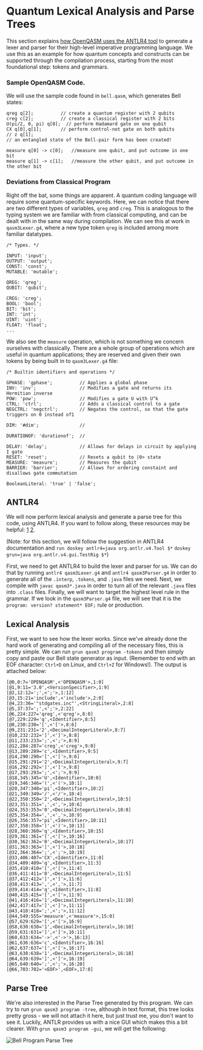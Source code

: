 # Quantum Lexical Analysis and Parse Trees

This section explains [how OpenQASM uses the ANTLR4 tool](https://github.com/openqasm/openqasm/tree/main/source/grammar) to generate a lexer and parser for their high-level imperative programming language. We use this as an example for how quantum concepts and constructs can be supported through the compilation process, starting from the most foundational step: tokens and grammars.

### Sample OpenQASM Code.
We will use the sample code found in `bell.qasm`, which generates Bell states:

```
qreg q[2];		    // create a quantum register with 2 qubits
creg c[2]; 		    // create a classical register with 2 bits
U(pi/2, 0, pi) q[0];  // perform Hadamard gate on one qubit
CX q[0],q[1];  	    // perform control-not gate on both qubits
// z q[1];
// an entangled state of the Bell-pair form has been created!
  
measure q[0] -> c[0];	//measure one qubit, and put outcome in one bit
measure q[1] -> c[1];	//measure the other qubit, and put outcome in the other bit
```

### Deviations from Classical Program

Right off the bat, some things are apparent. A quantum coding language will require some quantum-specific keywords. Here, we can notice that there are two different types of variables, `qreg` and `creg`. This is analogous to the typing system we are familiar with from classical computing, and can be dealt with in the same way during compilation. We can see this at work in `qasm3Lexer.g4`, where a new type token `qreg` is included among more familiar datatypes.

```
/* Types. */

INPUT: 'input';
OUTPUT: 'output';
CONST: 'const';
MUTABLE: 'mutable';

QREG: 'qreg';
QUBIT: 'qubit';

CREG: 'creg';
BOOL: 'bool';
BIT: 'bit';
INT: 'int';
UINT: 'uint';
FLOAT: 'float';
...
```

We also see the `measure` operation, which is not something we concern ourselves with classically. There are a whole group of operations which are useful in quantum applications; they are reserved and given their own tokens by being built in to `qasm3Lexer.g4` file:

```
/* Builtin identifiers and operations */

GPHASE: 'gphase';          // Applies a global phase
INV: 'inv';                // Modifies a gate and returns its Hermitian inverse
POW: 'pow';                // Modifies a gate U with U^k
CTRL: 'ctrl';              // Adds a classical control to a gate
NEGCTRL: 'negctrl';        // Negates the control, so that the gate triggers on 0 instead of1

DIM: '#dim';               //

DURATIONOF: 'durationof';  //

DELAY: 'delay';            // Allows for delays in circuit by applying I gate
RESET: 'reset';            // Resets a qubit to |0> state
MEASURE: 'measure';        // Measures the qubit
BARRIER: 'barrier';        // Allows for ordering constaint and disallows gate commutation

BooleanLiteral: 'true' | 'false';
```

## ANTLR4

We will now perform lexical analysis and generate a parse tree for this code, using ANTLR4. If you want to follow along, these resources may be helpful: [1](https://github.com/antlr/antlr4/blob/master/doc/getting-started.md) [2](http://pragprog.com/titles/tpantlr2/source_code).

(Note: for this section, we will follow the suggestion in ANTLR4 documentation and `run doskey antlr4=java org.antlr.v4.Tool $*` `doskey grun=java org.antlr.v4.gui.TestRig $*`)

First, we need to get ANTLR4 to build the lexer and parser for us. We can do that by running `antlr4 qasm3Lexer.g4` and `antlr4 qasm3Parser.g4` in order to generate all of the `.interp`, `.tokens`, and `.java` files we need. Next, we compile with `javac qasm3*.java` in order to turn all of the relevant `.java` files into `.class` files. Finally, we will want to target the highest level rule in the grammar. If we look in the `qasm3Parser.g4` file, we will see that it is the `program: version? statement* EOF;` rule or production.

## Lexical Analysis

First, we want to see how the lexer works. Since we've already done the hard work of generating and compiling all of the necessary files, this is pretty simple. We can run `grun qasm3 program -tokens` and then simply copy and paste our Bell state generator as input. (Remember to end with an EOF character: `Ctrl+D` on Linux, and `Ctrl+Z` for Windows!). The output is attached below:

```
[@0,0:7='OPENQASM',<'OPENQASM'>,1:0]
[@1,9:11='3.0',<VersionSpecifier>,1:9]
[@2,12:12=';',<';'>,1:12]
[@3,15:21='include',<'include'>,2:0]
[@4,23:36='"stdgates.inc"',<StringLiteral>,2:8]
[@5,37:37=';',<';'>,2:22]
[@6,224:227='qreg',<'qreg'>,8:0]
[@7,229:229='q',<Identifier>,8:5]
[@8,230:230='[',<'['>,8:6]
[@9,231:231='2',<DecimalIntegerLiteral>,8:7]
[@10,232:232=']',<']'>,8:8]
[@11,233:233=';',<';'>,8:9]
[@12,284:287='creg',<'creg'>,9:0]
[@13,289:289='c',<Identifier>,9:5]
[@14,290:290='[',<'['>,9:6]
[@15,291:291='2',<DecimalIntegerLiteral>,9:7]
[@16,292:292=']',<']'>,9:8]
[@17,293:293=';',<';'>,9:9]
[@18,345:345='U',<Identifier>,10:0]
[@19,346:346='(',<'('>,10:1]
[@20,347:348='pi',<Identifier>,10:2]
[@21,349:349='/',<'/'>,10:4]
[@22,350:350='2',<DecimalIntegerLiteral>,10:5]
[@23,351:351=',',<','>,10:6]
[@24,353:353='0',<DecimalIntegerLiteral>,10:8]
[@25,354:354=',',<','>,10:9]
[@26,356:357='pi',<Identifier>,10:11]
[@27,358:358=')',<')'>,10:13]
[@28,360:360='q',<Identifier>,10:15]
[@29,361:361='[',<'['>,10:16]
[@30,362:362='0',<DecimalIntegerLiteral>,10:17]
[@31,363:363=']',<']'>,10:18]
[@32,364:364=';',<';'>,10:19]
[@33,406:407='CX',<Identifier>,11:0]
[@34,409:409='q',<Identifier>,11:3]
[@35,410:410='[',<'['>,11:4]
[@36,411:411='0',<DecimalIntegerLiteral>,11:5]
[@37,412:412=']',<']'>,11:6]
[@38,413:413=',',<','>,11:7]
[@39,414:414='q',<Identifier>,11:8]
[@40,415:415='[',<'['>,11:9]
[@41,416:416='1',<DecimalIntegerLiteral>,11:10]
[@42,417:417=']',<']'>,11:11]
[@43,418:418=';',<';'>,11:12]
[@44,549:555='measure',<'measure'>,15:0]
[@57,629:629='[',<'['>,16:9]
[@58,630:630='1',<DecimalIntegerLiteral>,16:10]
[@59,631:631=']',<']'>,16:11]
[@60,633:634='->',<'->'>,16:13]
[@61,636:636='c',<Identifier>,16:16]
[@62,637:637='[',<'['>,16:17]
[@63,638:638='1',<DecimalIntegerLiteral>,16:18]
[@64,639:639=']',<']'>,16:19]
[@65,640:640=';',<';'>,16:20]
[@66,703:702='<EOF>',<EOF>,17:0]
```

## Parse Tree

We're also interested in the Parse Tree generated by this program. We can try to run `grun qasm3 program -tree`, although in text format, this tree looks pretty gross - we will not attach it here, but just trust me, you don't want to see it. Luckily, ANTLR provides us with a nice GUI which makes this a bit clearer. With `grun qasm3 program -gui`, we will get the following:

![Bell Program Parse Tree](bell_pars_tree.png)